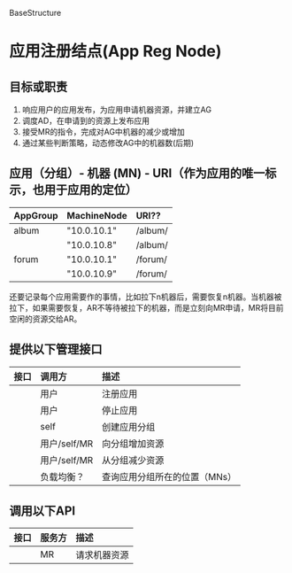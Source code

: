 BaseStructure
# 应用注册结点(App Reg Node) #
## 目标或职责 ##

  1. 响应用户的应用发布，为应用申请机器资源，并建立AG
  1. 调度AD，在申请到的资源上发布应用
  1. 接受MR的指令，完成对AG中机器的减少或增加
  1. 通过某些判断策略，动态修改AG中的机器数(后期)

## 应用（分组）- 机器 (MN) - URI（作为应用的唯一标示，也用于应用的定位） ##
|**AppGroup**|**MachineNode**|**URI??**|
|:-----------|:--------------|:--------|
|album|	"10.0.10.1" |	/album/|
|      | 	"10.0.10.8" | /album/|
|forum|	"10.0.10.1" | /forum/|
|      |	"10.0.10.9" |	/forum/|

还要记录每个应用需要作的事情，比如拉下n机器后，需要恢复n机器。当机器被拉下，如果需要恢复，AR不等待被拉下的机器，而是立刻向MR申请，MR将目前空闲的资源交给AR。

## 提供以下管理接口 ##
|**接口**|	**调用方**|	**描述**|
|:---------|:-------------|:----------|
|  |用户 |注册应用 |
|  | 用户|停止应用 |
|  |self |创建应用分组 |
|  |用户/self/MR | 向分组增加资源|
|  | 用户/self/MR| 从分组减少资源|
|  |负载均衡？ |查询应用分组所在的位置（MNs） |

## 调用以下API ##
|**接口**|	**服务方**|	**描述**|
|:---------|:-------------|:----------|
|  | MR|请求机器资源|


